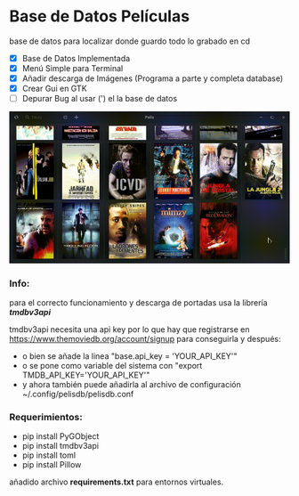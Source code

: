 # Base de Datos Películas

base de datos para localizar donde guardo todo lo grabado en cd

- [x] Base de Datos Implementada
- [x] Menú Simple para Terminal
- [x] Añadir descarga de Imágenes (Programa a parte y completa database)
- [x] Crear Gui en GTK
- [ ] Depurar Bug al usar (') el la base de datos

<img title="" src="./Capturas/Captura.gif" alt="" width="800">

### Info:

para el correcto funcionamiento y descarga de portadas usa la librería ***tmdbv3api***

tmdbv3api necesita una api key por lo que hay que 
registrarse en https://www.themoviedb.org/account/signup 
para conseguirla y después: 

* o bien se añade la linea "base.api_key = 'YOUR_API_KEY'" 
* o se pone como variable del sistema con "export TMDB_API_KEY='YOUR_API_KEY'"
* y ahora también puede añadirla al archivo de configuración ~/.config/pelisdb/pelisdb.conf

### Requerimientos:

* pip install PyGObject
* pip install tmdbv3api
* pip install toml
* pip install Pillow

añadido archivo **requirements.txt** para entornos virtuales.    
